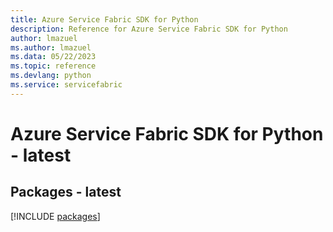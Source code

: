 ```yaml
---
title: Azure Service Fabric SDK for Python
description: Reference for Azure Service Fabric SDK for Python
author: lmazuel
ms.author: lmazuel
ms.data: 05/22/2023
ms.topic: reference
ms.devlang: python
ms.service: servicefabric
---
```

# Azure Service Fabric SDK for Python - latest
## Packages - latest
[!INCLUDE [packages](service-fabric-index.md)]